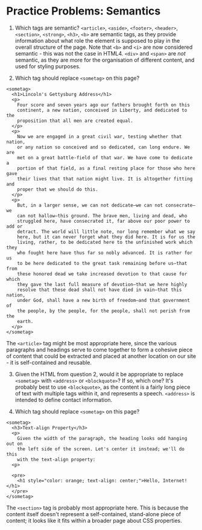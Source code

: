 # Practice Problems: Semantics

1. Which tags are semantic?
`<article>`, `<aside>`, `<footer>`, `<header>`, `<section>`, `<strong>`, `<h3>`, `<b>` are semantic tags, as they provide information about what role the element is supposed to play in the overall structure of the page. Note that `<b>` and `<i>` are now considered semantic - this was not the case in HTML4. `<div>` and `<span>` are _not_ semantic, as they are more for the organisation of different content, and used for styling purposes.

2. Which tag should replace `<sometag>` on this page?
```
<sometag>
  <h1>Lincoln's Gettysburg Address</h1>
  <p>
    Four score and seven years ago our fathers brought forth on this
    continent, a new nation, conceived in Liberty, and dedicated to the
    proposition that all men are created equal.
  </p>
  <p>
    Now we are engaged in a great civil war, testing whether that nation,
    or any nation so conceived and so dedicated, can long endure. We are
    met on a great battle-field of that war. We have come to dedicate a
    portion of that field, as a final resting place for those who here gave
    their lives that that nation might live. It is altogether fitting and
    proper that we should do this.
  </p>
  <p>
    But, in a larger sense, we can not dedicate—we can not consecrate—we
    can not hallow—this ground. The brave men, living and dead, who
    struggled here, have consecrated it, far above our poor power to add or
    detract. The world will little note, nor long remember what we say
    here, but it can never forget what they did here. It is for us the
    living, rather, to be dedicated here to the unfinished work which they
    who fought here have thus far so nobly advanced. It is rather for us
    to be here dedicated to the great task remaining before us—that from
    these honored dead we take increased devotion to that cause for which
    they gave the last full measure of devotion—that we here highly
    resolve that these dead shall not have died in vain—that this nation,
    under God, shall have a new birth of freedom—and that government of
    the people, by the people, for the people, shall not perish from the
    earth.
  </p>
</sometag>
```
The `<article>` tag might be most appropriate here, since the various paragraphs and headings serve to come together to form a cohesive piece of content that could be extracted and placed at another location on our site - it is self-contained and reusable.

3. Given the HTML from question 2, would it be appropriate to replace `<sometag>` with `<address>` or `<blockquote>`? If so, which one?
It's probably best to use `<blockquote>`, as the content is a fairly long piece of text with multiple tags within it, and represents a speech. `<address>` is intended to define contact information.

4. Which tag should replace `<sometag>` on this page?
```
<sometag>
  <h3>Text-align Property</h3>
  <p>
    Given the width of the paragraph, the heading looks odd hanging out on
    the left side of the screen. Let's center it instead; we'll do this
    with the text-align property:
  <p>

  <pre>
    <h1 style="color: orange; text-align: center;">Hello, Internet!</h1>
  </pre>
</sometag>
```
The `<section>` tag is probably most appropriate here. This is because the content itself doesn't represent a self-contained, stand-alone piece of content; it looks like it fits within a broader page about CSS properties.
